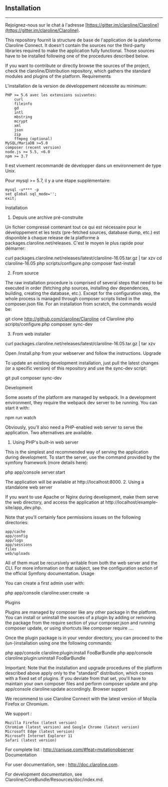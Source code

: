 ## Installation  ##
---

Rejoignez-nous sur le chat à l'adresse [https://gitter.im/claroline/Claroline](https://gitter.im/claroline/Claroline).

This repository fournit la structure de base de l'application de la plateforme Claroline Connect. It doesn't contain the sources nor the third-party libraries required to make the application fully functional. Those sources have to be installed following one of the procedures described below.

If you want to contribute or directly browse the sources of the project, check the claroline/Distribution repository, which gathers the standard modules and plugins of the platform.
Requirements

L'installation de la version de développement nécessite au minimum:

    PHP >= 5.6 avec les extensions suivantes:
        curl
        fileinfo
        gd
        intl
        mbstring
        mcrypt
        xml
        json
        zip
        ffmpeg (optional)
    MySQL/MariaDB >=5.0
    composer (recent version)
    node.js >= 5.5, <6.0
    npm >= 3.7

Il est vivement recommandé de développer dans un environnement de type Unix.

Pour mysql >= 5.7, il y a une étape supplémentaire:

    mysql -u**** -p
    set global sql_mode='';
    exit;

Installation

1. Depuis une archive pré-construite

Un fichier compressé contenant tout ce qui est nécessaire pour le développement et les tests (pre-fetched sources, database dump, etc.) est disponible à chaque release de la platforme à packages.claroline.net/releases. C'est le moyen le plus rapide pour démarrer:

curl packages.claroline.net/releases/latest/claroline-16.05.tar.gz | tar xzv
cd claroline-16.05
php scripts/configure.php
composer fast-install

2. From source

The raw installation procedure is comprised of several steps that need to be executed in order (fetching php sources, installing dev dependencies, building, creating the database, etc.). Except for the configuration step, the whole process is managed through composer scripts listed in the composer.json file. For an installation from scratch, the commands would be:

git clone http://github.com/claroline/Claroline
cd Claroline
php scripts/configure.php
composer sync-dev

3. From web installer

curl packages.claroline.net/releases/latest/claroline-16.05.tar.gz | tar xzv

Open /install.php from your webserver and follow the instructions.
Upgrade

To update an existing development installation, just pull the latest changes (or a specific version) of this repository and use the sync-dev script:

git pull
composer sync-dev

Development

Some assets of the platform are managed by webpack. In a development environment, they require the webpack dev server to be running. You can start it with:

npm run watch

Obviously, you'll also need a PHP-enabled web server to serve the application. Two alternatives are available.
1. Using PHP's built-in web server

This is the simplest and recommended way of serving the application during development. To start the server, use the command provided by the symfony framework (more details here):

php app/console server:start

The application will be available at http://localhost:8000.
2. Using a standalone web server

If you want to use Apache or Nginx during development, make them serve the web directory, and access the application at http://localhost/example-site/app_dev.php.

Note that you'll certainly face permissions issues on the following directories:

    app/cache
    app/config
    app/logs
    app/sessions
    files
    web/uploads

All of them must be recursively writable from both the web server and the CLI. For more information on that subject, see the configuration section of the official Symfony documentation.
Usage

You can create a first admin user with:

php app/console claroline:user:create -a

Plugins

Plugins are managed by composer like any other package in the platform. You can install or uninstall the sources of a plugin by adding or removing the package from the require section of your composer.json and running composer update, or using shortcuts like composer require ....

Once the plugin package is in your vendor directory, you can proceed to the (un-)installation using one the following commands:

php app/console claroline:plugin:install FooBarBundle
php app/console claroline:plugin:uninstall FooBarBundle

Important: Note that the installation and upgrade procedures of the platform described above apply only to the "standard" distribution, which comes with a fixed set of plugins. If you deviate from that set, you'll have to maintain your own composer files and perform composer update and php app/console claroline:update accordingly.
Browser support

We recommend to use Claroline Connect with the latest version of Mozila Firefox or Chromium.

We support :

    Mozilla Firefox (latest version)
    Chromium (latest version) and Google Chrome (latest version)
    Microsoft Edge (latest version)
    Microsoft Internet Explorer 11
    Safari (latest version)

For complete list : http://caniuse.com/#feat=mutationobserver
Documentation

For user documentation, see : http://doc.claroline.com.

For development documentation, see Claroline/CoreBundle/Resources/doc/index.md.